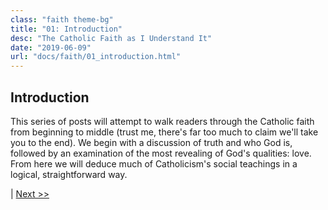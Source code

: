 ```yaml
---
class: "faith theme-bg"
title: "01: Introduction"
desc: "The Catholic Faith as I Understand It"
date: "2019-06-09"
url: "docs/faith/01_introduction.html"
---
```


## Introduction

This series of posts will attempt to walk readers through the Catholic faith from beginning to middle (trust me,
there's far too much to claim we'll take you to the end). We begin with a discussion of truth and who God is,
followed by an examination of the most revealing of God's qualities: love. From here we will deduce much of
Catholicism's social teachings in a logical, straightforward way.

 | [Next &gt;&gt;](02_what_is_truth.html)
